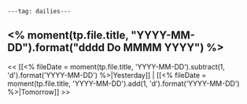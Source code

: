 ```
---tag: dailies---
```

## <% moment(tp.file.title, "YYYY-MM-DD").format("dddd Do MMMM YYYY") %>


<< [[<% fileDate = moment(tp.file.title, 'YYYY-MM-DD').subtract(1, 'd').format('YYYY-MM-DD') %>|Yesterday]] | [[<% fileDate = moment(tp.file.title, 'YYYY-MM-DD').add(1, 'd').format('YYYY-MM-DD') %>|Tomorrow]] >>




